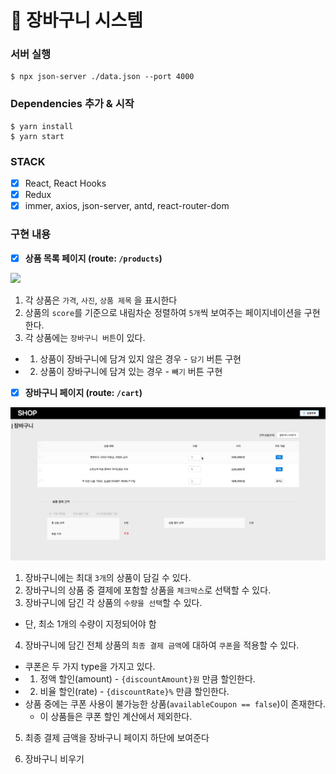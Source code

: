 # 🛒 장바구니 시스템

### 서버 실행

```
$ npx json-server ./data.json --port 4000
```

### Dependencies 추가 & 시작

```
$ yarn install
$ yarn start
```

### STACK

- [x] React, React Hooks
- [x] Redux
- [x] immer, axios, json-server, antd, react-router-dom

### 구현 내용

- [x] **상품 목록 페이지 (route: `/products`)**
<img src="./page-system.gif" width="650" />

1. 각 상품은 `가격`, `사진`, `상품 제목` 을 표시한다
2. 상품의 `score`를 기준으로 내림차순 정렬하여 `5개`씩 보여주는 페이지네이션을 구현한다.
3. 각 상품에는 `장바구니 버튼`이 있다.

- 1.  상품이 장바구니에 담겨 있지 않은 경우 - `담기` 버튼 구현
- 2.  상품이 장바구니에 담겨 있는 경우 - `빼기` 버튼 구현

* [x] **장바구니 페이지 (route: `/cart`)**
<img src="./cart-system.gif" width="650" />

1. 장바구니에는 최대 `3개`의 상품이 담길 수 있다.
2. 장바구니의 상품 중 결제에 포함할 상품을 `체크박스`로 선택할 수 있다.
3. 장바구니에 담긴 각 상품의 `수량을 선택`할 수 있다.

- 단, 최소 1개의 수량이 지정되어야 함

4. 장바구니에 담긴 전체 상품의 `최종 결제 금액`에 대하여 `쿠폰`을 적용할 수 있다.

- 쿠폰은 두 가지 type을 가지고 있다.
- 1. 정액 할인(amount) - `{discountAmount}원` 만큼 할인한다.
- 2. 비율 할인(rate) - `{discountRate}%` 만큼 할인한다.
- 상품 중에는 쿠폰 사용이 불가능한 상품(`availableCoupon == false`)이 존재한다.
  - 이 상품들은 쿠폰 할인 계산에서 제외한다.

5. 최종 결제 금액을 장바구니 페이지 하단에 보여준다

6. 장바구니 비우기 
